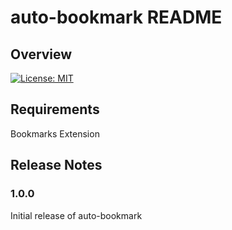 # auto-bookmark README

## Overview

[![License: MIT](https://img.shields.io/github/license/microsoft/semantic-kernel)](https://github.com/microsoft/semantic-kernel/blob/main/LICENSE)

## Requirements

Bookmarks Extension 

## Release Notes

### 1.0.0

Initial release of auto-bookmark

